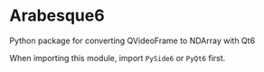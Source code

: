 # Arabesque6
Python package for converting QVideoFrame to NDArray with Qt6

When importing this module, import `PySide6` or `PyQt6` first.
